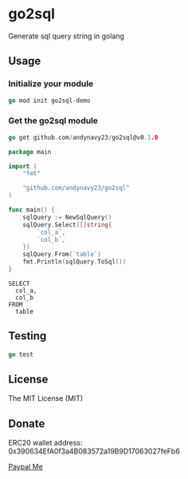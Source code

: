 # go2sql
Generate sql query string in golang

## Usage

### Initialize your module
```go
go mod init go2sql-demo
```

### Get the go2sql module
```go
go get github.com/andynavy23/go2sql@v0.1.0
```
```go
package main

import (
    "fmt"

    "github.com/andynavy23/go2sql"
)

func main() {
    sqlQuery := NewSqlQuery()
    sqlQuery.Select([]string{
		`col_a`,
		`col_b`,
	})
    sqlQuery.From(`table`)
    fmt.Println(sqlQuery.ToSql())
}
```
```console
SELECT
  col_a,
  col_b
FROM
  table
```

## Testing
```go
go test
```

## License
The MIT License (MIT)

## Donate
ERC20 wallet address:  
0x390634EfA0f3a4B083572a19B9D17063027feFb6
  
[Paypal Me](https://www.paypal.me/fu0224)


